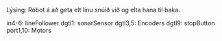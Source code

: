 Lýsing: Róbot á að geta elt línu snúið við og elta hana til baka.

in4-6:    lineFollower
dgtl1:    sonarSensor
dgtl3,5:  Encoders
dgtl9:    stopButton
port1,10: Motors
